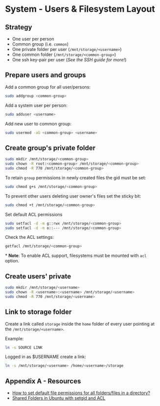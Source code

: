 # System - Users & Filesystem Layout

## Strategy
- One user per person
- Common group (i.e. `common`)
- One private folder per user (`/mnt/storage/<username>`)
- One common folder (`/mnt/storage/<common-group>`)
- One ssh key-pair per user (_See the SSH guide for more!_)

## Prepare users and groups
Add a common group for all user/persons:
```bash
sudo addgroup <common-group>
```
Add a system user per person:
```bash
sudo adduser <username>
```
Add new user to common group:
```bash
sudo usermod -aG <common-group> <username>
```

## Create group's private folder
```bash
sudo mkdir /mnt/storage/<common-group>
sudo chown -R root:<common-group> /mnt/storage/<common-group>
sudo chmod -R 770 /mnt/storage/<common-group>
```
To retain `group` permissions in newly created files the gid must be set:
```bash
sudo chmod g+s /mnt/storage/<common-group>
```
To prevent other users deleting user owner's files set the sticky bit:
```bash
sudo chmod +t /mnt/storage/<common-group>
```
Set default ACL permissions
```bash
sudo setfacl -d -m g::rwx /mnt/storage/<common-group>
sudo setfacl -d -m o::--- /mnt/storage/<common-group>
```
Check the ACL settings:
```bash
getfacl /mnt/storage/<common-group>
```
\* **Note**: To enable ACL support, filesystems must be mounted with `acl` option.

## Create users' private
```bash
sudo mkdir /mnt/storage/<username>
sudo chown -R <username>:<username> /mnt/storage/<username>
sudo chmod -R 770 /mnt/storage/<username>
```

## Link to storage folder
Create a link called `storage` inside the `home` folder of every user pointing at the `/mnt/storage/<username>`.

Example:
```bash
ln -s SOURCE LINK
```
Logged in as $USERNAME create a link:
```bash
ln -s /mnt/storage/<username> /home/<username>/storage
```

## Appendix A - Resources
- [How to set default file permissions for all folders/files in a directory?](https://unix.stackexchange.com/questions/1314/how-to-set-default-file-permissions-for-all-folders-files-in-a-directory)
- [Shared Folders in Ubuntu with setgid and ACL](http://brunogirin.blogspot.com/2010/03/shared-folders-in-ubuntu-with-setgid.html)
